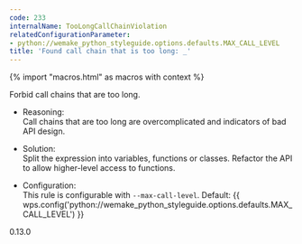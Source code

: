 ```yaml
---
code: 233
internalName: TooLongCallChainViolation
relatedConfigurationParameter:
- python://wemake_python_styleguide.options.defaults.MAX_CALL_LEVEL
title: 'Found call chain that is too long: _'
---
```


{% import "macros.html" as macros with context %}

Forbid call chains that are too long.

  - Reasoning:  
    Call chains that are too long are overcomplicated and indicators of
    bad API design.

  - Solution:  
    Split the expression into variables, functions or classes. Refactor
    the API to allow higher-level access to functions.

  - Configuration:  
    This rule is configurable with `--max-call-level`. Default:
    {{ wps.config('python://wemake_python_styleguide.options.defaults.MAX_CALL_LEVEL') }}

<div class="versionadded">

0.13.0

</div>